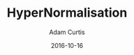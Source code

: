 ---
layout: media
title: HyperNormalisation
date: 2016-10-16
categories: ['Society']
author: ['Adam Curtis']
excerpt: We live in a time of great uncertainty and confusion. Events keep happening that seem inexplicable and out of control. Donald Trump, Brexit, the War in Syria, the endless migrant crisis, random bomb attacks. And those who are supposed to be in power are paralysed - they have no idea what to do.This film is the epic story of how we got to this strange place. It explains not only why these chaotic events are happening - but also why we, and our politicians, cannot understand them.
external_url: https://vimeo.com/191817381
---